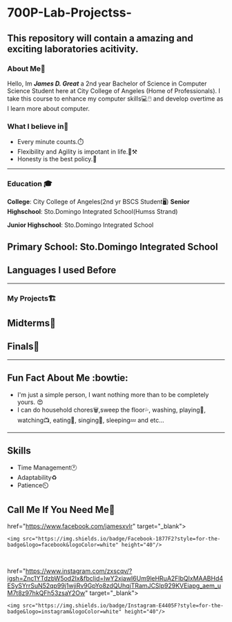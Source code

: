 # 700P-Lab-Projectss-
This repository will contain a amazing and exciting laboratories acitivity.
---
### About Me📄
Hello, Im ***James D. Great*** a 2nd year Bachelor of Science in Computer Science Student here at City College of Angeles (Home of Professionals).
I take this course to enhance my computer skills💻🖱️ and develop overtime as I learn more about computer.



### What I believe in🙌
- Every minute counts.⏱️
- Flexibility and Agility is impotant in life.💪⚒️
- Honesty is the best policy.🙏
---
### Education 🎓
**College**: City College of Angeles(2nd yr BSCS Student🖥️)
**Senior Highschool**: Sto.Domingo Integrated School(Humss Strand)

**Junior Highschool**: Sto.Domingo Integrated School

**Primary School**: Sto.Domingo Integrated School
---
## Languages I used Before
---

### My Projects🏗️
## Midterms🫢

## Finals🔪
---
## Fun Fact About Me :bowtie:
- I'm just a simple person, I want nothing more than to be completely yours. 😍
- I can do household chores🗑️,sweep the floor💦, washing, playing🏀, watching📺, eating🥘, singing🎵, sleeping💤 and etc...

---
## Skills
- Time Management🕐
- Adaptability♻️
- Patience⏲️

## Call Me If You Need Me🤙
href="https://www.facebook.com/jamesxvlr" target="_blank">

    <img src="https://img.shields.io/badge/Facebook-1877F2?style=for-the-badge&logo=facebook&logoColor=white" height="40"/>

  </a>

  &nbsp;&nbsp;
  
href="https://www.instagram.com/zxscqv/?igsh=Znc1YTdzbW5od2Ix&fbclid=IwY2xjawI6Um9leHRuA2FlbQIxMAABHd4ESySYrrSuN52qp99j1wjiRv9GpYo8zdQUhqjTRamJCSlp929KVEiapg_aem_uM7t8z97hkQFh53zsaY2Ow" target="_blank">

    <img src="https://img.shields.io/badge/Instagram-E4405F?style=for-the-badge&logo=instagram&logoColor=white" height="40"/>

  </a>

  &nbsp;&nbsp;
